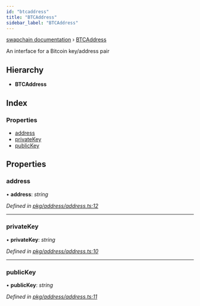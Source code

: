 ```yaml
---
id: "btcaddress"
title: "BTCAddress"
sidebar_label: "BTCAddress"
---
```


[swapchain documentation](../globals.md) › [BTCAddress](btcaddress.md)

An interface for a Bitcoin key/address pair

## Hierarchy

* **BTCAddress**

## Index

### Properties

* [address](btcaddress.md#address)
* [privateKey](btcaddress.md#privatekey)
* [publicKey](btcaddress.md#publickey)

## Properties

###  address

• **address**: *string*

*Defined in [pkg/address/address.ts:12](https://github.com/chronark/swapchain/blob/11f7027/src/pkg/address/address.ts#L12)*

___

###  privateKey

• **privateKey**: *string*

*Defined in [pkg/address/address.ts:10](https://github.com/chronark/swapchain/blob/11f7027/src/pkg/address/address.ts#L10)*

___

###  publicKey

• **publicKey**: *string*

*Defined in [pkg/address/address.ts:11](https://github.com/chronark/swapchain/blob/11f7027/src/pkg/address/address.ts#L11)*

